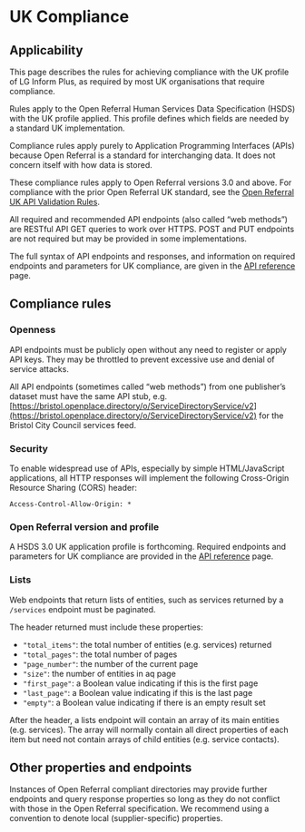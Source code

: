 UK Compliance
=========


## Applicability

This page describes the rules for achieving compliance with the UK profile of LG Inform Plus, as required by most UK organisations that require compliance.

Rules apply to the Open Referral Human Services Data Specification (HSDS) with the UK profile applied. This profile defines which fields are needed by a standard UK implementation.

Compliance rules apply purely to Application Programming Interfaces (APIs) because Open Referral is a standard for interchanging data. It does not concern itself with how data is stored.

These compliance rules apply to Open Referral versions 3.0 and above. For compliance with the prior Open Referral UK standard, see the [Open Referral UK API Validation Rules](https://developers.openreferraluk.org/ApiValidation/).

All required and recommended API endpoints (also called “web methods”) are RESTful API GET queries to work over HTTPS.  POST and PUT endpoints are not required but may be provided in some implementations.

The full syntax of API endpoints and responses, and information on required endpoints and parameters for UK compliance, are given in the [API reference](api_reference) page.


## Compliance rules


### Openness

API endpoints must be publicly open without any need to register or apply API keys. They may be throttled to prevent excessive use and denial of service attacks.

All API endpoints (sometimes called “web methods”) from one publisher’s dataset must have the same API stub, e.g. [https://bristol.openplace.directory/o/ServiceDirectoryService/v2](https://bristol.openplace.directory/o/ServiceDirectoryService/v2) for the Bristol City Council services feed.


### Security

To enable widespread use of APIs, especially by simple HTML/JavaScript applications, all HTTP responses will implement the following Cross-Origin Resource Sharing (CORS) header:

`Access-Control-Allow-Origin: *`


### Open Referral version and profile

A HSDS 3.0 UK application profile is forthcoming. Required endpoints and parameters for UK compliance are provided in the [API reference](api_reference) page.



### Lists

Web endpoints that return lists of entities, such as services returned by a `/services` endpoint must be paginated.

The header returned must include these properties:

- `"total_items"`: the total number of entities (e.g. services) returned
- `"total_pages"`: the total number of pages
- `"page_number"`: the number of the current page
- `"size"`: the number of entities in aq page
- `"first_page"`: a Boolean value indicating if this is the first page
- `"last_page"`: a Boolean value indicating if this is the last page
- `"empty"`: a Boolean value indicating if there is an empty result set

After the header, a lists endpoint will contain an array of its main entities (e.g. services). The array will normally contain all direct properties of each item but need not contain arrays of child entities (e.g. service contacts).


## Other properties and endpoints

Instances of Open Referral compliant directories may provide further endpoints and query response properties so long as they do not conflict with those in the Open Referral specification. We recommend using a convention to denote local (supplier-specific) properties.